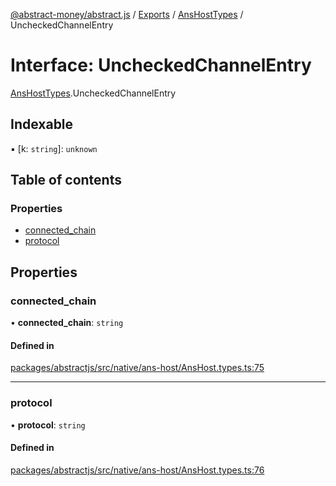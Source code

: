 [@abstract-money/abstract.js](../README.md) / [Exports](../modules.md) / [AnsHostTypes](../modules/AnsHostTypes.md) / UncheckedChannelEntry

# Interface: UncheckedChannelEntry

[AnsHostTypes](../modules/AnsHostTypes.md).UncheckedChannelEntry

## Indexable

▪ [k: `string`]: `unknown`

## Table of contents

### Properties

- [connected\_chain](AnsHostTypes.UncheckedChannelEntry.md#connected_chain)
- [protocol](AnsHostTypes.UncheckedChannelEntry.md#protocol)

## Properties

### connected\_chain

• **connected\_chain**: `string`

#### Defined in

[packages/abstractjs/src/native/ans-host/AnsHost.types.ts:75](https://github.com/AbstractSDK/frontend/blob/07410073/packages/abstractjs/src/native/ans-host/AnsHost.types.ts#L75)

___

### protocol

• **protocol**: `string`

#### Defined in

[packages/abstractjs/src/native/ans-host/AnsHost.types.ts:76](https://github.com/AbstractSDK/frontend/blob/07410073/packages/abstractjs/src/native/ans-host/AnsHost.types.ts#L76)
